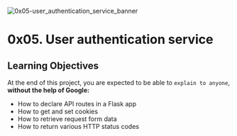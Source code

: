 ![0x05-user_authentication_service_banner](https://github.com/ronroeandassociates/assets/blob/master/0x05-user_authentication_service_banner.png)

# 0x05. User authentication service

## Learning Objectives

At the end of this project, you are expected to be able to `explain to anyone`, **without the help of Google:**

- How to declare API routes in a Flask app
- How to get and set cookies
- How to retrieve request form data
- How to return various HTTP status codes
